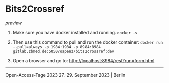 # Bits2Crossref

_preview_


1. Make sure you have docker installed and running.
    `docker -v`

2. Then use this command to pull and run the docker container:
    `docker run --pull=always -p 1984:1984 -p 8984:8984 gitlab.zbmed.de:5050/oapenz/bits2crossref:dev`

3. Open a browser and go to:
    [http://localhost:8984/rest?run=form.html](http://localhost:8984/rest?run=form.html)


-------------------------------------------------
Open-Access-Tage 2023 
27.-29. September 2023 | Berlin 



